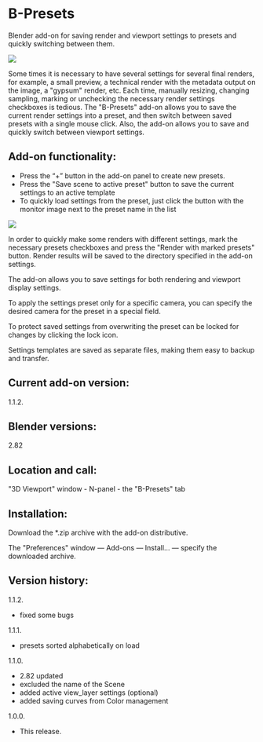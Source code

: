 # B-Presets
Blender add-on for saving render and viewport settings to presets and quickly switching between them.

<img src="https://b3d.interplanety.org/wp-content/upload_content/2020/02/preview_670x335-400x200.jpg"><p>

Some times it is necessary to have several settings for several final renders, for example, a small preview, a technical render with the metadata output on the image, a "gypsum" render, etc. Each time, manually resizing, changing sampling, marking or unchecking the necessary render settings checkboxes is tedious. The "B-Presets" add-on allows you to save the current render settings into a preset, and then switch between saved presets with a single mouse click. Also, the add-on allows you to save and quickly switch between viewport settings.

Add-on functionality:
-
- Press the “+” button in the add-on panel to create new presets.
- Press the "Save scene to active preset" button to save the current settings to an active template
- To quickly load settings from the preset, just click the button with the monitor image next to the preset name in the list

<img src="https://b3d.interplanety.org/wp-content/upload_content/2020/02/preview_02_670x335-400x200.jpg"><p>

In order to quickly make some renders with different settings, mark the necessary presets checkboxes and press the "Render with marked presets" button. Render results will be saved to the directory specified in the add-on settings.

The add-on allows you to save settings for both rendering and viewport display settings.

To apply the settings preset only for a specific camera, you can specify the desired camera for the preset in a special field.

To protect saved settings from overwriting the preset can be locked for changes by clicking the lock icon.

Settings templates are saved as separate files, making them easy to backup and transfer.

Current add-on version:
-
1.1.2.

Blender versions:
-
2.82

Location and call:
-
"3D Viewport" window - N-panel - the "B-Presets" tab

Installation:
-
Download the *.zip archive with the add-on distributive.

The "Preferences" window — Add-ons — Install... — specify the downloaded archive.

Version history:
-
1.1.2.
- fixed some bugs

1.1.1.
- presets sorted alphabetically on load

1.1.0.
- 2.82 updated
- excluded the name of the Scene
- added active view_layer settings (optional)
- added saving curves from Color management


1.0.0.
- This release.